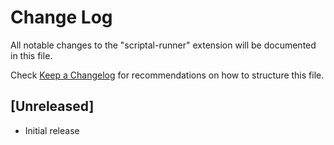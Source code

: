 # Change Log

All notable changes to the "scriptal-runner" extension will be documented in this file.

Check [Keep a Changelog](http://keepachangelog.com/) for recommendations on how to structure this file.

## [Unreleased]

- Initial release